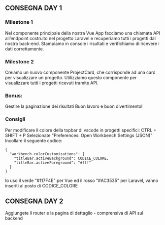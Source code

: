## CONSEGNA DAY 1

### Milestone 1

Nel componente principale della nostra Vue App facciamo una chiamata API all’endpoint costruito nel progetto Laravel e recuperiamo tutti i progetti dal nostro back-end.
Stampiamo in console i risultati e verifichiamo di ricevere i dati correttamente.

### Milestone 2

Creiamo un nuovo componente ProjectCard, che corrisponde ad una card per visualizzare un progetto. Utilizziamo questo componente per visualizzare tutti i progetti ricevuti tramite API.

### Bonus:

Gestire la paginazione dei risultati
Buon lavoro e buon divertimento!

### Consigli

Per modificare il colore della topbar di vscode in progetti specifici:
CTRL + SHIFT + P
Selezionate "Preferences: Open Workbench Settings (JSON)"
Incollare il seguente codice:

```
{
  "workbench.colorCustomizations": {
    "titleBar.activeBackground": CODICE_COLORE,
    "titleBar.activeForeground": "#fff"
  }
}
```

Io uso il verde "#117F4E" per Vue ed il rosso "#AC3535" per Laravel, vanno inseriti al posto di CODICE_COLORE

## CONSEGNA DAY 2

Aggiungete il router e la pagina di dettaglio - comprensiva di API sul backend
